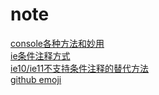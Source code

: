 # note
[console各种方法和妙用](https://www.cnblogs.com/mytzq/p/4816992.html)  
[ie条件注释方式](https://blog.csdn.net/just_do_it_1993/article/details/73481235)  
[ie10/ie11不支持条件注释的替代方法](http://www.webhek.com/post/conditional-comments-in-ie11-10.html)  
[github emoji](https://www.webpagefx.com/tools/emoji-cheat-sheet/)
